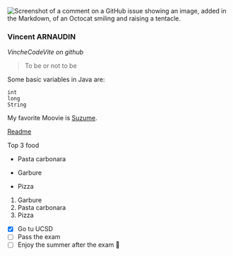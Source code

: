 ![Screenshot of a comment on a GitHub issue showing an image, added in the Markdown, of an Octocat smiling and raising a tentacle.](https://myoctocat.com/assets/images/base-octocat.svg)

### Vincent ARNAUDIN

*VincheCodeVite on github*

> To be or not to be

Some basic variables in Java are:
```
int
long
String
```

My favorite Moovie is [Suzume](https://www.allocine.fr/film/fichefilm_gen_cfilm=299413.html).


[Readme](/README.md)

Top 3 food
- Pasta carbonara
* Garbure
+ Pizza

1. Garbure
2. Pasta carbonara
3. Pizza

- [x] Go tu UCSD
- [ ] Pass the exam
- [ ] Enjoy the summer after the exam :tada: